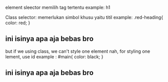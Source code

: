element sleector memilih tag tertentu
example: h1

Class selector:
memerlukan simbol khusu yaitu titil
example: .red-heading{
color: red;
}

<h2 class="red-heading">ini isinya apa aja bebas bro</h2>

but if we using class, we can't style one element
nah, for styling one lement, use id
example : #main{
color: black;
}

<h2 id="main">ini isinya apa aja bebas bro</h2>
